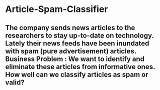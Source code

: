 # Article-Spam-Classifier

## The company sends news articles to the researchers to stay up-to-date on technology. Lately their news feeds have been inundated with spam (pure advertisement) articles. Business Problem : We want to identify and eliminate these articles from informative ones. How well can we classify articles as spam or valid? 
